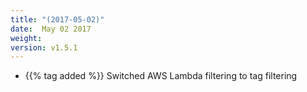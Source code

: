 ```yaml
---
title: "(2017-05-02)"
date:  May 02 2017
weight:
version: v1.5.1
---
```


- {{% tag added %}} Switched AWS Lambda filtering to tag filtering
